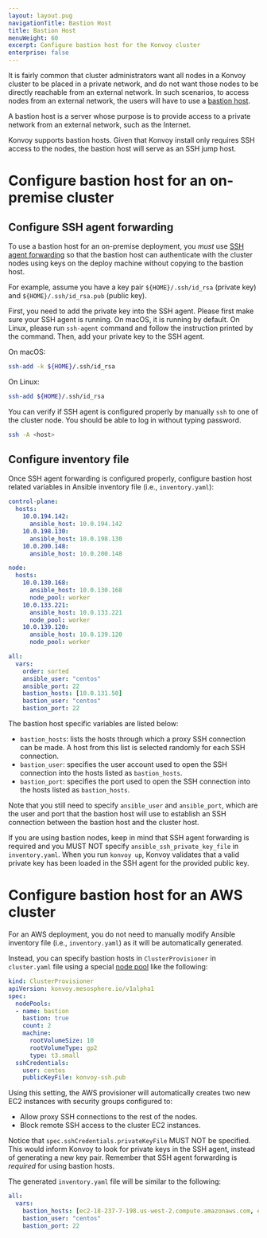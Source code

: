 ```yaml
---
layout: layout.pug
navigationTitle: Bastion Host
title: Bastion Host
menuWeight: 60
excerpt: Configure bastion host for the Konvoy cluster
enterprise: false
---
```


It is fairly common that cluster administrators want all nodes in a Konvoy cluster to be placed in a private network, and do not want those nodes to be directly reachable from an external network.
In such scenarios, to access nodes from an external network, the users will have to use a [bastion host][bastion_host].

A bastion host is a server whose purpose is to provide access to a private network from an external network, such as the Internet.

Konvoy supports bastion hosts.
Given that Konvoy install only requires SSH access to the nodes, the bastion host will serve as an SSH jump host.

# Configure bastion host for an on-premise cluster

## Configure SSH agent forwarding

To use a bastion host for an on-premise deployment, you *must* use [SSH agent forwarding][ssh_agent] so that the bastion host can authenticate with the cluster nodes using keys on the deploy machine without copying to the bastion host.

For example, assume you have a key pair `${HOME}/.ssh/id_rsa` (private key) and `${HOME}/.ssh/id_rsa.pub` (public key).

First, you need to add the private key into the SSH agent.
Please first make sure your SSH agent is running.
On macOS, it is running by default.
On Linux, please run `ssh-agent` command and follow the instruction printed by the command.
Then, add your private key to the SSH agent.

On macOS:

```bash
ssh-add -k ${HOME}/.ssh/id_rsa
```

On Linux:

```bash
ssh-add ${HOME}/.ssh/id_rsa
```

You can verify if SSH agent is configured properly by manually `ssh` to one of the cluster node.
You should be able to log in without typing password.

```bash
ssh -A <host>
```

## Configure inventory file

Once SSH agent forwarding is configured properly, configure bastion host related variables in Ansible inventory file (i.e., `inventory.yaml`):

```yaml
control-plane:
  hosts:
    10.0.194.142:
      ansible_host: 10.0.194.142
    10.0.198.130:
      ansible_host: 10.0.198.130
    10.0.200.148:
      ansible_host: 10.0.200.148

node:
  hosts:
    10.0.130.168:
      ansible_host: 10.0.130.168
      node_pool: worker
    10.0.133.221:
      ansible_host: 10.0.133.221
      node_pool: worker
    10.0.139.120:
      ansible_host: 10.0.139.120
      node_pool: worker

all:
  vars:
    order: sorted
    ansible_user: "centos"
    ansible_port: 22
    bastion_hosts: [10.0.131.50]
    bastion_user: "centos"
    bastion_port: 22
```

The bastion host specific variables are listed below:

* `bastion_hosts`: lists the hosts through which a proxy SSH connection can be made.
   A host from this list is selected randomly for each SSH connection.
* `bastion_user`: specifies the user account used to open the SSH connection into the hosts listed as `bastion_hosts`.
* `bastion_port`: specifies the port used to open the SSH connection into the hosts listed as `bastion_hosts`.

Note that you still need to specify `ansible_user` and `ansible_port`, which are the user and port that the bastion host will use to establish an SSH connection between the bastion host and the cluster host.

If you are using bastion nodes, keep in mind that SSH agent forwarding is required and you MUST NOT specify `ansible_ssh_private_key_file` in `inventory.yaml`.
When you run `konvoy up`, Konvoy validates that a valid private key has been loaded in the SSH agent for the provided public key.

# Configure bastion host for an AWS cluster

For an AWS deployment, you do not need to manually modify Ansible inventory file (i.e., `inventory.yaml`) as it will be automatically generated.

Instead, you can specify bastion hosts in `ClusterProvisioner` in `cluster.yaml` file using a special [node pool][node_pool] like the following:

```yaml
kind: ClusterProvisioner
apiVersion: konvoy.mesosphere.io/v1alpha1
spec:
  nodePools:
  - name: bastion
    bastion: true
    count: 2
    machine:
      rootVolumeSize: 10
      rootVolumeType: gp2
      type: t3.small
  sshCredentials:
    user: centos
    publicKeyFile: konvoy-ssh.pub
```

Using this setting, the AWS provisioner will automatically creates two new EC2 instances with security groups configured to:

* Allow proxy SSH connections to the rest of the nodes.
* Block remote SSH access to the cluster EC2 instances.

Notice that `spec.sshCredentials.privateKeyFile` MUST NOT be specified.
This would inform Konvoy to look for private keys in the SSH agent, instead of generating a new key pair.
Remember that SSH agent forwarding is *required* for using bastion hosts.

The generated `inventory.yaml` file will be similar to the following:

```yaml
all:
  vars:
    bastion_hosts: [ec2-18-237-7-198.us-west-2.compute.amazonaws.com, ec2-34-221-251-83.us-west-2.compute.amazonaws.com]
    bastion_user: "centos"
    bastion_port: 22
```

[bastion_host]: https://en.wikipedia.org/wiki/Bastion_host
[ssh_agent]: https://en.wikipedia.org/wiki/Ssh-agent
[node_pool]: ../node-pools/
